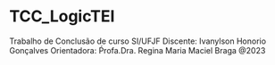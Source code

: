 # TCC_LogicTEI
Trabalho de Conclusão de curso SI/UFJF
Discente: Ivanylson Honorio Gonçalves
Orientadora: Ṕrofa.Dra. Regina Maria Maciel Braga
@2023
